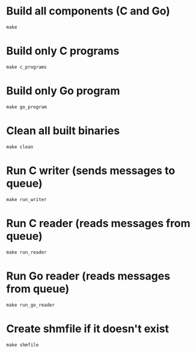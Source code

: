 # Build all components (C and Go)
`make`

# Build only C programs
`make c_programs`

# Build only Go program
`make go_program`

# Clean all built binaries
`make clean`

# Run C writer (sends messages to queue)
`make run_writer`

# Run C reader (reads messages from queue)
`make run_reader`

# Run Go reader (reads messages from queue)
`make run_go_reader`

# Create shmfile if it doesn't exist
`make shmfile`
